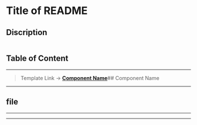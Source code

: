 # Title of README

## Discription

```

```

## Table of Content

---

> Template Link -> **[Component Name](#component-name)**## Component Name

---

## file

---

---
